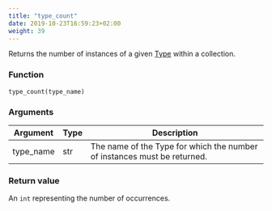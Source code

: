 ```yaml
---
title: "type_count"
date: 2019-10-23T16:59:23+02:00
weight: 39
---
```


Returns the number of instances of a given [Type](../../data-types/Type) within a collection.

### Function

`type_count(type_name)`

### Arguments

Argument | Type | Description
-------- | ---- | -----------
type_name | str | The name of the Type for which the number of instances must be returned.

### Return value

An `int` representing the number of occurrences.
